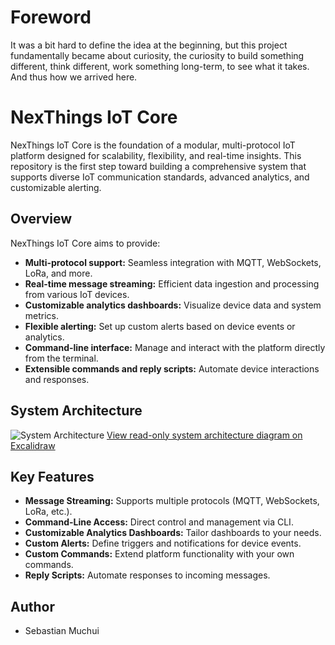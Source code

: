 # Foreword
It was a bit hard to define the idea at the beginning, but this project fundamentally became about
curiosity, the curiosity to build something different, think different, work something long-term, to see what it takes.
And thus how we arrived here.

# NexThings IoT Core

NexThings IoT Core is the foundation of a modular, multi-protocol IoT platform designed for scalability, flexibility, and real-time insights. This repository is the first step toward building a comprehensive system that supports diverse IoT communication standards, advanced analytics, and customizable alerting.

## Overview

NexThings IoT Core aims to provide:

- **Multi-protocol support:** Seamless integration with MQTT, WebSockets, LoRa, and more.
- **Real-time message streaming:** Efficient data ingestion and processing from various IoT devices.
- **Customizable analytics dashboards:** Visualize device data and system metrics.
- **Flexible alerting:** Set up custom alerts based on device events or analytics.
- **Command-line interface:** Manage and interact with the platform directly from the terminal.
- **Extensible commands and reply scripts:** Automate device interactions and responses.

## System Architecture

![System Architecture](https://github.com/user-attachments/assets/9838ca89-5ec4-4724-827d-c88987064cdc)
[View read-only system architecture diagram on Excalidraw](https://excalidraw.com/#json=nyy-tAB_571R9qm-UG_Rv,-QdnAUsFs9BxyYvwtVox8w)

## Key Features

- **Message Streaming:** Supports multiple protocols (MQTT, WebSockets, LoRa, etc.).
- **Command-Line Access:** Direct control and management via CLI.
- **Customizable Analytics Dashboards:** Tailor dashboards to your needs.
- **Custom Alerts:** Define triggers and notifications for device events.
- **Custom Commands:** Extend platform functionality with your own commands.
- **Reply Scripts:** Automate responses to incoming messages.


## Author

- Sebastian Muchui

